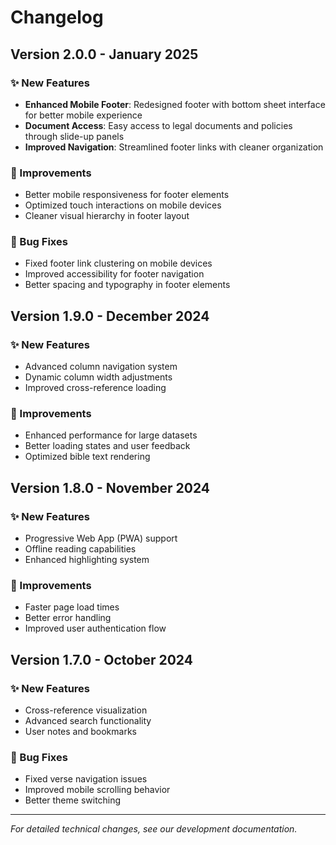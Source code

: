 # Changelog

## Version 2.0.0 - January 2025

### ✨ New Features
- **Enhanced Mobile Footer**: Redesigned footer with bottom sheet interface for better mobile experience
- **Document Access**: Easy access to legal documents and policies through slide-up panels
- **Improved Navigation**: Streamlined footer links with cleaner organization

### 🔧 Improvements
- Better mobile responsiveness for footer elements
- Optimized touch interactions on mobile devices
- Cleaner visual hierarchy in footer layout

### 🐛 Bug Fixes
- Fixed footer link clustering on mobile devices
- Improved accessibility for footer navigation
- Better spacing and typography in footer elements

## Version 1.9.0 - December 2024

### ✨ New Features
- Advanced column navigation system
- Dynamic column width adjustments
- Improved cross-reference loading

### 🔧 Improvements
- Enhanced performance for large datasets
- Better loading states and user feedback
- Optimized bible text rendering

## Version 1.8.0 - November 2024

### ✨ New Features
- Progressive Web App (PWA) support
- Offline reading capabilities
- Enhanced highlighting system

### 🔧 Improvements
- Faster page load times
- Better error handling
- Improved user authentication flow

## Version 1.7.0 - October 2024

### ✨ New Features
- Cross-reference visualization
- Advanced search functionality
- User notes and bookmarks

### 🐛 Bug Fixes
- Fixed verse navigation issues
- Improved mobile scrolling behavior
- Better theme switching

---

*For detailed technical changes, see our development documentation.*